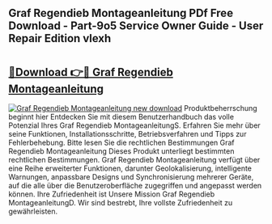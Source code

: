 ## Graf Regendieb Montageanleitung PDf Free Download - Part-9o5 Service Owner Guide - User Repair Edition vlexh

# <h2><a href="http://df7t9w.blite.top/?on=Graf+Regendieb+Montageanleitung">🔗Download 👉🔴 Graf Regendieb Montageanleitung</a></h2>

[![Graf Regendieb Montageanleitung new download](https://i.imgur.com/lujVjoI.png)](http://df7t9w.blite.top/?on=Graf+Regendieb+Montageanleitung)
Produktbeherrschung beginnt hier Entdecken Sie mit diesem Benutzerhandbuch das volle Potenzial Ihres Graf Regendieb MontageanleitungS. Erfahren Sie mehr über seine Funktionen, Installationsschritte, Betriebsverfahren und Tipps zur Fehlerbehebung. Bitte lesen Sie die rechtlichen Bestimmungen Graf Regendieb Montageanleitung Dieses Produkt unterliegt bestimmten rechtlichen Bestimmungen. Graf Regendieb Montageanleitung verfügt über eine Reihe erweiterter Funktionen, darunter Geolokalisierung, intelligente Warnungen, anpassbare Designs und Synchronisierung mehrerer Geräte, auf die alle über die Benutzeroberfläche zugegriffen und angepasst werden können. Ihre Zufriedenheit ist Unsere Mission Graf Regendieb MontageanleitungD. Wir sind bestrebt, Ihre vollste Zufriedenheit zu gewährleisten.
